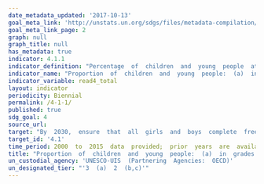 ```yaml
---
date_metadata_updated: '2017-10-13'
goal_meta_link: 'http://unstats.un.org/sdgs/files/metadata-compilation/Metadata-Goal-4.pdf'
goal_meta_link_page: 2
graph: null
graph_title: null 
has_metadata: true
indicator: 4.1.1
indicator_definition: "Percentage  of  children  and  young  people  at  the  end  of  primary  and  lower  secondary  levels  of  education  achieving  at  least  a  minimum  proficiency  level  in  (a)  reading  and  (b)  mathematics.  The  minimum  proficiency  level  will  be  measured  relative  to  new  common  reading  and  numeracy  scales  currently  in  development.  The  indicator  is  calculated  as  the  number  of  children  and  young  people  at  the  end  of  primary  or  lower  secondary  education  achieving  or  exceeding  the  minimum  proficiency  level  in  the  given  subject,  expressed  as  a  percentage  of  all  children  and  young  people  at  the  end  of  primary  or  lower  secondary  education."
indicator_name: "Proportion  of  children  and  young  people:  (a)  in  grades  2/3;  (b)  at  the  end  of  primary;  and  (c)  at  the  end  of  lower  secondary  achieving  at  least  a  minimum  proficiency  level  in  (i)  reading  and  (ii)  mathematics,  by  sex"
indicator_variable: read4_total
layout: indicator
periodicity: Biennial
permalink: /4-1-1/
published: true
sdg_goal: 4
source_url: 
target: "By  2030,  ensure  that  all  girls  and  boys  complete  free,  equitable  and  quality  primary  and  secondary  education  leading  to  relevant  and  effective  learning  outcomes."
target_id: '4.1'
time_period: 2000  to  2015  data  provided;  prior  years  are  available
title: "Proportion  of  children  and  young  people:  (a)  in  grades  2/3;  (b)  at  the  end  of  primary;  and  (c)  at  the  end  of  lower  secondary  achieving  at  least  a  minimum  proficiency  level  in  (i)  reading  and  (ii)  mathematics,  by  sex"
un_custodial_agency: 'UNESCO-UIS  (Partnering  Agencies:  OECD)'
un_designated_tier: "'3  (a)  2  (b,c)'"
---
```


